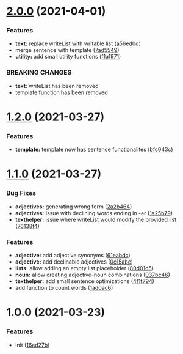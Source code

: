 # [2.0.0](https://github.com/TimoBechtel/satzbau/compare/v1.2.0...v2.0.0) (2021-04-01)


### Features

* **text:** replace writeList with writable list ([a56ed0d](https://github.com/TimoBechtel/satzbau/commit/a56ed0da25260d8c8c61a358f9002bd28f8b9c3a))
* merge sentence with template ([7ad5549](https://github.com/TimoBechtel/satzbau/commit/7ad5549225adec95fc7bdf74caba96928988e935))
* **utility:** add small utility functions ([f1a1971](https://github.com/TimoBechtel/satzbau/commit/f1a1971c717bd53a44e017a49182cee9c45a2b2f))


### BREAKING CHANGES

* **text:** writeList has been removed
* template function has been removed

# [1.2.0](https://github.com/TimoBechtel/satzbau/compare/v1.1.0...v1.2.0) (2021-03-27)


### Features

* **template:** template now has sentence functionalites ([bfc043c](https://github.com/TimoBechtel/satzbau/commit/bfc043cfb67dac44b9a80fcc1270db74e00d22c0))

# [1.1.0](https://github.com/TimoBechtel/satzbau/compare/v1.0.0...v1.1.0) (2021-03-27)


### Bug Fixes

* **adjectives:** generating wrong form ([2a2b464](https://github.com/TimoBechtel/satzbau/commit/2a2b4645b251548553e45951ee704484a577e6b5))
* **adjectives:** issue with declining words ending in -er ([1a25b79](https://github.com/TimoBechtel/satzbau/commit/1a25b7922646ee39cdbd0bcb5c0ce306365b5fdd))
* **texthelper:** issue where writeList would modify the provided list ([76138f4](https://github.com/TimoBechtel/satzbau/commit/76138f4c3c5785144478b09f7ca604918a2e2eee))


### Features

* **adjective:** add adjective synonyms ([61eabdc](https://github.com/TimoBechtel/satzbau/commit/61eabdc7810370beea33eb00bbe2e0dbcb6a2f74))
* **adjective:** add declinable adjectives ([0c15abc](https://github.com/TimoBechtel/satzbau/commit/0c15abcf44d29c74c5d77dea554e65b3995ebb44))
* **lists:** allow adding an empty list placeholder ([80d01d5](https://github.com/TimoBechtel/satzbau/commit/80d01d5a147e5bed8af98dce31911eedade4525f))
* **noun:** allow creating adjective-noun combinations ([037bc46](https://github.com/TimoBechtel/satzbau/commit/037bc46e0def7d20089997d48d7eb386ac029112))
* **texthelper:** add small sentence optimizations ([4f1f794](https://github.com/TimoBechtel/satzbau/commit/4f1f794ab149ecf9b6f231d6d6c879b3d80fba49))
* add function to count words ([1ad0ac6](https://github.com/TimoBechtel/satzbau/commit/1ad0ac66967489c45adb780019660a137ed1ae34))

# 1.0.0 (2021-03-23)

### Features

- init ([16ad27b](https://github.com/TimoBechtel/satzbau/commit/16ad27b1de404202c22b0992e310351f664401c2))
